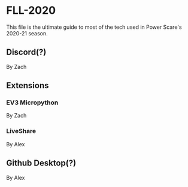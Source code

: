 # FLL-2020
This file is the ultimate guide to most of the tech used in Power Scare's 2020-21 season.

## Discord(?)
By Zach
## Extensions
### EV3 Micropython
By Zach
### LiveShare
By Alex
## Github Desktop(?)
By Alex
